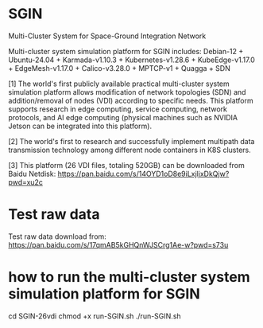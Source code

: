# SGIN
Multi-Cluster System for Space-Ground Integration Network

Multi-cluster system simulation platform for SGIN includes: Debian-12 + Ubuntu-24.04 + Karmada-v1.10.3 + Kubernetes-v1.28.6 + KubeEdge-v1.17.0 + EdgeMesh-v1.17.0 + Calico-v3.28.0 + MPTCP-v1 + Quagga + SDN

[1] The world's first publicly available practical multi-cluster system simulation platform allows modification of network topologies (SDN) and addition/removal of nodes (VDI) according to specific needs. This platform supports research in edge computing, service computing, network protocols, and AI edge computing (physical machines such as NVIDIA Jetson can be integrated into this platform).

[2] The world's first to research and successfully implement multipath data transmission technology among different node containers in K8S clusters.

[3] This platform (26 VDI files, totaling 520GB) can be downloaded from Baidu Netdisk:
https://pan.baidu.com/s/14OYD1oD8e9iLxjljxDkQjw?pwd=xu2c

# Test raw data
Test raw data download from:
https://pan.baidu.com/s/17qmAB5kGHQnWJSCrg1Ae-w?pwd=s73u

# how to run the multi-cluster system simulation platform for SGIN

cd SGIN-26vdi
chmod +x run-SGIN.sh
./run-SGIN.sh
